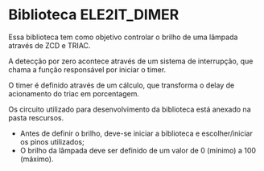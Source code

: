 # Biblioteca ELE2IT_DIMER

Essa biblioteca tem como objetivo controlar o brilho de uma lâmpada através de ZCD e TRIAC.

A detecção por zero acontece através de um sistema de interrupção, que chama a função responsável por iniciar o timer.

O timer é definido através de um cálculo, que transforma o delay de acionamento do triac em porcentagem.

Os circuito utilizado para desenvolvimento da biblioteca está anexado na pasta rescursos.

- Antes de definir o brilho, deve-se iniciar a biblioteca e escolher/iniciar os pinos utilizados;
- O brilho da lâmpada deve ser definido de um valor de 0 (mínimo) a 100 (máximo).
